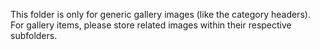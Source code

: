 This folder is only for generic gallery images (like the category headers).  For gallery items, please store related images within their respective subfolders.